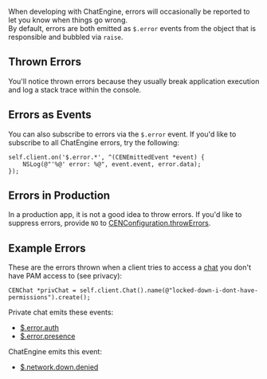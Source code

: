 When developing with ChatEngine, errors will occasionally be reported to let you know when things go
wrong.  
By default, errors are both emitted as `$.error` events from the object that is responsible and 
bubbled via `raise`.  

## Thrown Errors

You'll notice thrown errors because they usually break application execution and log a stack trace 
within the console.

## Errors as Events

You can also subscribe to errors via the `$.error` event. If you'd like to subscribe to all 
ChatEngine errors, try the following:  

```objc
self.client.on('$.error.*', ^(CENEmittedEvent *event) {
    NSLog(@"'%@' error: %@", event.event, error.data);
});
```  

## Errors in Production

In a production app, it is not a good idea to throw errors. If you'd like to suppress errors, 
provide `NO` to [CENConfiguration.throwErrors](../../api-reference/configuration#throwexceptions).  

## Example Errors

These are the errors thrown when a client tries to access a [chat](../../api-reference/chat) you 
don't have PAM access to (see privacy):  
```objc
CENChat *privChat = self.client.Chat().name(@"locked-down-i-dont-have-permissions").create();
```  

Private chat emits these events:  

* [$.error.auth](../../api-reference/chat#event-error-auth)
* [$.error.presence](../../api-reference/chat#event-error-presence)  

ChatEngine emits this event:  

* [$.network.down.denied](../../api-reference/chatengine#event-network-down-denied)